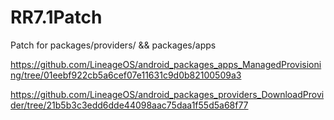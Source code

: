# RR7.1Patch
Patch for packages/providers/ && packages/apps

https://github.com/LineageOS/android_packages_apps_ManagedProvisioning/tree/01eebf922cb5a6cef07e11631c9d0b82100509a3

https://github.com/LineageOS/android_packages_providers_DownloadProvider/tree/21b5b3c3edd6dde44098aac75daa1f55d5a68f77
